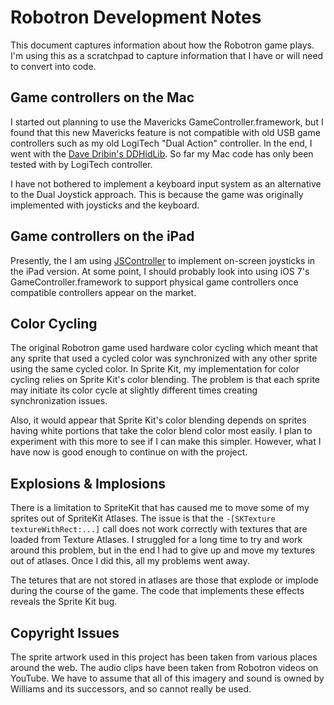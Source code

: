 # Robotron Development Notes

This document captures information about how the Robotron game plays.  I'm using this as a scratchpad to capture information that I have or will need to convert into code.

## Game controllers on the Mac

I started out planning to use the Mavericks GameController.framework, but I found that this new Mavericks feature is not compatible with old USB game controllers such as my old LogiTech "Dual Action" controller.  In the end, I went with the [Dave Dribin's DDHidLib](http://www.dribin.org/dave/software/).  So far my Mac code has only been tested with by LogiTech controller.

I have not bothered to implement a keyboard input system as an alternative to the Dual Joystick approach.  This is because the game was originally implemented with joysticks and the keyboard.

## Game controllers on the iPad

Presently, the I am using [JSController](https://github.com/jasarien/JSController) to implement on-screen joysticks in the iPad version.  At some point, I should probably look into using iOS 7's GameController.framework to support physical game controllers once compatible controllers appear on the market.

## Color Cycling

The original Robotron game used hardware color cycling which meant that any sprite that used a cycled color was synchronized with any other sprite using the same cycled color.  In Sprite Kit, my implementation for color cycling relies on Sprite Kit's color blending.  The problem is that each sprite may initiate its color cycle at slightly different times creating synchronization issues.

Also, it would appear that Sprite Kit's color blending depends on sprites having white portions that take the color blend color most easily.  I plan to experiment with this more to see if I can make this simpler.  However, what I have now is good enough to continue on with the project.

## Explosions & Implosions

There is a limitation to SpriteKit that has caused me to move some of my sprites out of SpriteKit Atlases.  The issue is that the `-[SKTexture textureWithRect:...]` call does not work correctly with textures that are loaded from Texture Atlases.  I struggled for a long time to try and work around this problem, but in the end I had to give up and move my textures out of atlases.  Once I did this, all my problems went away.

The tetures that are not stored in atlases are those that explode or implode during the course of the game.  The code that implements these effects reveals the Sprite Kit bug.

## Copyright Issues

The sprite artwork used in this project has been taken from various places around the web.  The audio clips have been taken from Robotron videos on YouTube.   We have to assume that all of this imagery and sound is owned by Williams and its successors, and so cannot really be used.
